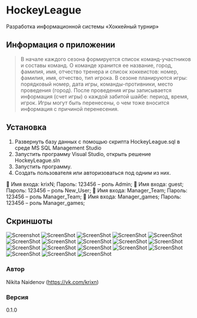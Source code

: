 # HockeyLeague
Разработка информационной системы «Хоккейный турнир»

## Информация о приложении
> В начале каждого сезона формируется список команд-участников и составы команд. О команде хранится ее название, город, фамилия, имя, отчество тренера и список хоккеистов: номер, фамилия, имя, отчество, тип игрока. В сезоне планируются игры: порядковый номер, дата игры, команды-противники, место проведения (город). После проведения игры записывается информация (счет игры) о каждой забитой шайбе: период, время, игрок. Игры могут быть перенесены, о чем тоже вносится информация с причиной перенесения.

## Установка
1.	Развернуть базу данных с помощью скрипта HockeyLeague.sql в среде MS SQL Management Studio <br>
2.	Запустить программу Visual Studio, открыть решение HockeyLeague.sln <br>
3.  Запустить программу.
4.	Создать пользователя или авторизоваться под одним из них. <br>

	Имя входа: krixN; Пароль: 123456 – роль Admin;
	Имя входа: guest; Пароль: 123456 – роль New_User;
	Имя входа: Manager_Team; Пароль: 123456 – роль Manager_Team;
	Имя входа: Manager_games; Пароль: 123456 – роль Manager_games;

## Скриншоты
![Screenshot](https://github.com/nikitakrixn/HockeyLeague/screenshots/1.PNG)
![ScreenShot](https://github.com/nikitakrixn/HockeyLeague/screenshots/2.PNG)
![ScreenShot](https://github.com/nikitakrixn/HockeyLeague/screenshots/3.PNG)
![ScreenShot](https://github.com/nikitakrixn/HockeyLeague/screenshots/4.PNG)
![ScreenShot](https://github.com/nikitakrixn/HockeyLeague/tree/master/screenshots/5.PNG)
![ScreenShot](https://github.com/nikitakrixn/HockeyLeague/tree/master/screenshots/6.PNG)
![ScreenShot](https://github.com/nikitakrixn/HockeyLeague/tree/master/screenshots/7.PNG)
![ScreenShot](https://github.com/nikitakrixn/HockeyLeague/tree/master/screenshots/8.PNG)
![ScreenShot](https://github.com/nikitakrixn/HockeyLeague/tree/master/screenshots/10.PNG)
![ScreenShot](https://github.com/nikitakrixn/HockeyLeague/tree/master/screenshots/11.PNG)
![ScreenShot](https://github.com/nikitakrixn/HockeyLeague/tree/master/screenshots/12.PNG)
![ScreenShot](https://github.com/nikitakrixn/HockeyLeague/tree/master/screenshots/13.PNG)
![ScreenShot](https://github.com/nikitakrixn/HockeyLeague/tree/master/screenshots/14.PNG)
![ScreenShot](https://github.com/nikitakrixn/HockeyLeague/tree/master/screenshots/15.PNG)
![ScreenShot](https://github.com/nikitakrixn/HockeyLeague/tree/master/screenshots/16.PNG)
![ScreenShot](https://github.com/nikitakrixn/HockeyLeague/tree/master/screenshots/17.PNG)
![ScreenShot](https://github.com/nikitakrixn/HockeyLeague/tree/master/screenshots/18.PNG)
![ScreenShot](https://github.com/nikitakrixn/HockeyLeague/tree/master/screenshots/19.PNG)

### Автор

Nikita Naidenov
(https://vk.com/krixn)

### Версия

0.1.0
